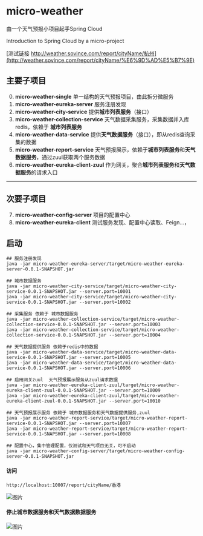 # micro-weather
由一个天气预报小项目起手Spring Cloud

Introduction to Spring Cloud by a micro-project

[测试链接 http://weather.sovince.com/report/cityName/杭州](http://weather.sovince.com/report/cityName/%E6%9D%AD%E5%B7%9E)

## 主要子项目
0. **micro-weather-single** 单一结构的天气预报项目，由此拆分微服务
1. **micro-weather-eureka-server** 服务注册发现
2. **micro-weather-city-service** 提供**城市列表服务**（接口）
3. **micro-weather-collection-service** 天气数据采集服务，采集数据并入库redis，依赖于 **城市列表服务**
4. **micro-weather-data-service** 提供**天气数据服务**（接口），即从redis查询采集的数据
5. **micro-weather-report-service** 天气预报展示，依赖于**城市列表服务**和**天气数据服务**，通过zuul获取两个服务数据
6. **micro-weather-eureka-client-zuul** 作为网关，聚合**城市列表服务**和**天气数据服务**的请求入口


---
## 次要子项目

7. **micro-weather-config-server** 项目的配置中心
8. **micro-weather-eureka-client** 测试服务发现、配置中心读取、Feign...，

## 启动
```
## 服务注册发现
java -jar micro-weather-eureka-server/target/micro-weather-eureka-server-0.0.1-SNAPSHOT.jar

## 城市数据服务
java -jar micro-weather-city-service/target/micro-weather-city-service-0.0.1-SNAPSHOT.jar --server.port=10001
java -jar micro-weather-city-service/target/micro-weather-city-service-0.0.1-SNAPSHOT.jar --server.port=10002

## 采集服务 依赖于 城市数据服务
java -jar micro-weather-collection-service/target/micro-weather-collection-service-0.0.1-SNAPSHOT.jar --server.port=10003
java -jar micro-weather-collection-service/target/micro-weather-collection-service-0.0.1-SNAPSHOT.jar --server.port=10004

## 天气数据提供服务 依赖于redis中的数据
java -jar micro-weather-data-service/target/micro-weather-data-service-0.0.1-SNAPSHOT.jar --server.port=10005
java -jar micro-weather-data-service/target/micro-weather-data-service-0.0.1-SNAPSHOT.jar --server.port=10006

## 启用网关zuul  天气预报展示服务从zuul请求数据
java -jar micro-weather-eureka-client-zuul/target/micro-weather-eureka-client-zuul-0.0.1-SNAPSHOT.jar --server.port=10009
java -jar micro-weather-eureka-client-zuul/target/micro-weather-eureka-client-zuul-0.0.1-SNAPSHOT.jar --server.port=10010

## 天气预报展示服务 依赖于 城市数据服务和天气数据提供服务,zuul
java -jar micro-weather-report-service/target/micro-weather-report-service-0.0.1-SNAPSHOT.jar --server.port=10007
java -jar micro-weather-report-service/target/micro-weather-report-service-0.0.1-SNAPSHOT.jar --server.port=10008

## 配置中心，集中管理配置，仅测试和天气项目无关，可不启动
java -jar micro-weather-config-server/target/micro-weather-config-server-0.0.1-SNAPSHOT.jar
```

#### 访问
```
http://localhost:10007/report/cityName/香港
```

![图片](http://image.sovince.com/20190711/weather-report-normal.png)

#### 停止城市数据服务和天气数据数据服务

![图片](http://image.sovince.com/20190711/weather-report-break.png)
